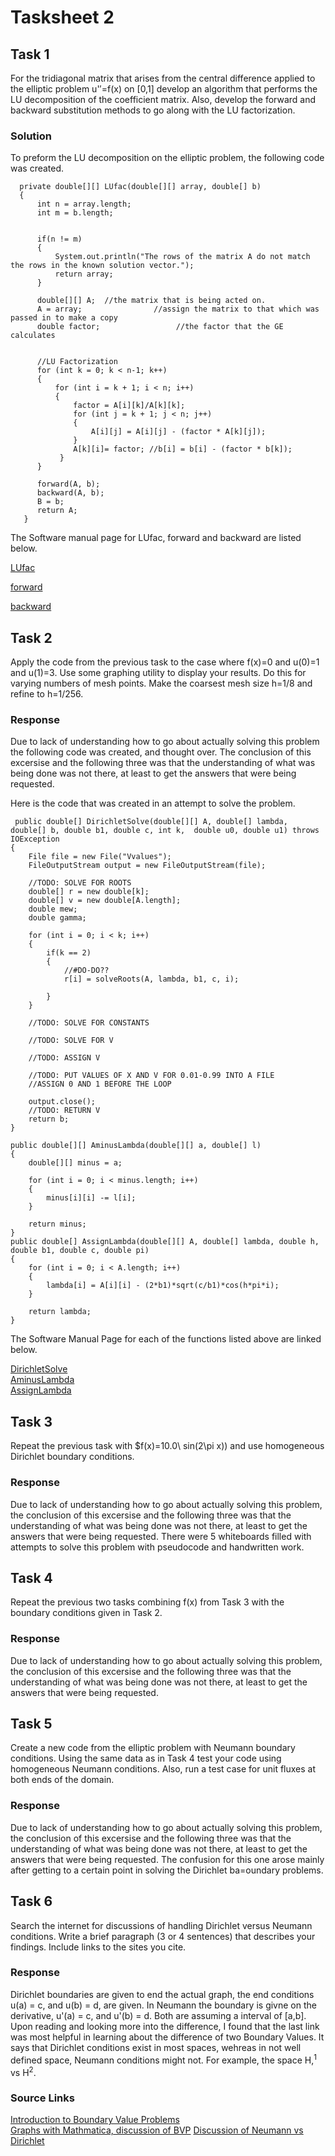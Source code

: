 # Tasksheet 2 

## Task 1

For the tridiagonal matrix that arises from the central difference applied to the elliptic problem 
u'′=f(x) 
on [0,1] develop an algorithm that performs the LU decomposition of the coefficient matrix. Also, develop the forward and backward substitution methods to go along with the LU factorization.

### Solution
To preform the LU decomposition on the elliptic problem, the following code was created.

      private double[][] LUfac(double[][] array, double[] b)
      {
          int n = array.length;
          int m = b.length;
      
      
          if(n != m)
          {
              System.out.println("The rows of the matrix A do not match the rows in the known solution vector.");
              return array;
          }
      
          double[][] A;  //the matrix that is being acted on.
          A = array;                //assign the matrix to that which was passed in to make a copy
          double factor;                 //the factor that the GE calculates
          
          
          //LU Factorization
          for (int k = 0; k < n-1; k++)
          {
              for (int i = k + 1; i < n; i++)
              {
                  factor = A[i][k]/A[k][k];
                  for (int j = k + 1; j < n; j++)
                  {
                      A[i][j] = A[i][j] - (factor * A[k][j]);
                  }
                  A[k][i]= factor; //b[i] = b[i] - (factor * b[k]);
               }
          }
          
          forward(A, b);
          backward(A, b);
          B = b;
          return A;
       }
       
The Software manual page for LUfac, forward and backward are listed below.    

[LUfac](https://github.com/nicoleefleming/math5620/blob/master/SoftwareManual/LUfac.md)   

[forward](https://github.com/nicoleefleming/math5620/blob/master/SoftwareManual/forward.md)    

[backward](https://github.com/nicoleefleming/math5620/blob/master/SoftwareManual/backward.md)    

## Task 2

Apply the code from the previous task to the case where f(x)=0 and u(0)=1 and u(1)=3. Use some graphing utility to display your results. Do this for varying numbers of mesh points. Make the coarsest mesh size 
h=1/8 and refine to h=1/256.

### Response
Due to lack of understanding how to go about actually solving this problem the following code was created, and thought over. 
The conclusion of this excersise and the following three was that the understanding of what was being done was not there, at least to get
the answers that were being requested.   
   
Here is the code that was created in an attempt to solve the problem.  
  
     public double[] DirichletSolve(double[][] A, double[] lambda, double[] b, double b1, double c, int k,  double u0, double u1) throws IOException
    {
        File file = new File("Vvalues");
        FileOutputStream output = new FileOutputStream(file);

        //TODO: SOLVE FOR ROOTS
        double[] r = new double[k];
        double[] v = new double[A.length];
        double mew;
        double gamma;

        for (int i = 0; i < k; i++)
        {
            if(k == 2)
            {
                //#DO-DO??
                r[i] = solveRoots(A, lambda, b1, c, i);

            }
        }

        //TODO: SOLVE FOR CONSTANTS

        //TODO: SOLVE FOR V

        //TODO: ASSIGN V

        //TODO: PUT VALUES OF X AND V FOR 0.01-0.99 INTO A FILE
        //ASSIGN 0 AND 1 BEFORE THE LOOP

        output.close();
        //TODO: RETURN V
        return b;
    }
    
    public double[][] AminusLambda(double[][] a, double[] l)
    {
        double[][] minus = a;

        for (int i = 0; i < minus.length; i++)
        {
            minus[i][i] -= l[i];
        }

        return minus;
    }
    public double[] AssignLambda(double[][] A, double[] lambda, double h, double b1, double c, double pi)
    {
        for (int i = 0; i < A.length; i++)
        {
            lambda[i] = A[i][i] - (2*b1)*sqrt(c/b1)*cos(h*pi*i);
        }

        return lambda;
    }
    
The Software Manual Page for each of the functions listed above are linked below. 

[DirichletSolve](https://github.com/nicoleefleming/math5620/blob/master/SoftwareManual/DirichletSolve.md)    
[AminusLambda](https://github.com/nicoleefleming/math5620/blob/master/SoftwareManual/AminusLambda.md)     
[AssignLambda](https://github.com/nicoleefleming/math5620/blob/master/SoftwareManual/AssignLambda.md)     

    
    
    
## Task 3

Repeat the previous task with $f(x)=10.0\ sin(2\pi x)\) and use homogeneous Dirichlet boundary conditions.

### Response
Due to lack of understanding how to go about actually solving this problem, the conclusion of this excersise and the following three was that the understanding of what was being done was not there, at least to get
the answers that were being requested. There were 5 whiteboards filled with attempts to solve this problem with pseudocode and handwritten work.

## Task 4

Repeat the previous two tasks combining f(x) from Task 3 with the boundary conditions given in Task 2.

### Response
Due to lack of understanding how to go about actually solving this problem, the conclusion of this excersise and the following three was that the understanding of what was being done was not there, at least to get
the answers that were being requested. 

## Task 5

Create a new code from the elliptic problem with Neumann boundary conditions. Using the same data as in Task 4 test your code using homogeneous Neumann conditions. Also, run a test case for unit fluxes at both ends of the domain.

### Response
Due to lack of understanding how to go about actually solving this problem, the conclusion of this excersise and the following three was that the understanding of what was being done was not there, at least to get
the answers that were being requested. The confusion for this one arose mainly after getting to a certain point in solving the Dirichlet ba=oundary problems. 

## Task 6
 Search the internet for discussions of handling Dirichlet versus Neumann conditions. Write a brief paragraph (3 or 4 sentences) that describes your findings. Include links to the sites you cite.

### Response
Dirichlet boundaries are given to end the actual graph, the end conditions u(a) = c, and u(b) = d, are given. In Neumann the boundary is givne on the derivative, 
u'(a) = c, and u'(b) = d. Both are assuming a interval of [a,b]. Upon reading and looking more into the difference, I found that the last link was most helpful
in learning about the difference of two Boundary Values. It says that Dirichlet conditions exist in most spaces, wehreas in not well defined space, Neumann conditions might not.
For example, the space H,<sup>1</sup> vs H<sup>2</sup>.
 

### Source Links
[Introduction to Boundary Value Problems](https://people.sc.fsu.edu/~jpeterson/bvp.pdf)    
[Graphs with Mathmatica, discussion of BVP](https://mathematica.stackexchange.com/questions/120727/confusion-with-neumann-and-dirichlet)
[Discussion of Neumann vs Dirichlet](https://math.stackexchange.com/questions/2313690/neumann-boundary-condition-vs-dirichlet-boundary-condition-why-neumann-conditi)
